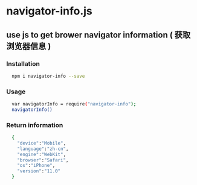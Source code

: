 # navigator-info.js

## use js to get brower navigator information ( 获取浏览器信息 )

### Installation
```sh
  npm i navigator-info --save
```

### Usage
```sh
  var navigatorInfo = require("navigator-info");
  navigatorInfo()
```

### Return information
```sh
  {
    "device":"Mobile",
    "language":"zh-cn",
    "engine":"WebKit",
    "browser":"Safari",
    "os":"iPhone",
    "version":"11.0"
  }
```

